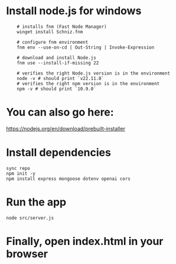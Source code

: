 # Install node.js for windows

```
    # installs fnm (Fast Node Manager)
    winget install Schniz.fnm

    # configure fnm environment
    fnm env --use-on-cd | Out-String | Invoke-Expression

    # download and install Node.js
    fnm use --install-if-missing 22

    # verifies the right Node.js version is in the environment
    node -v # should print `v22.11.0`
    # verifies the right npm version is in the environment
    npm -v # should print `10.9.0` 
```

# You can also go here: 
https://nodejs.org/en/download/prebuilt-installer

# Install dependencies
```
sync repo
npm init -y
npm install express mongoose dotenv openai cors
```

# Run the app
```
node src/server.js
``` 

# Finally, open index.html in your browser

